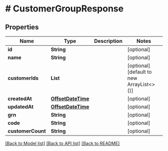 # # CustomerGroupResponse


## Properties 


Name | Type | Description | Notes
------------ | ------------- | ------------- | -------------
**id**| **String** |   | [optional]
**name**| **String** |   | [optional]
**customerIds**| **List<String>** |   | [optional] [default to new ArrayList<>()]
**createdAt**| [**OffsetDateTime**](OffsetDateTime.md) |   | [optional]
**updatedAt**| [**OffsetDateTime**](OffsetDateTime.md) |   | [optional]
**grn**| **String** |   | [optional]
**code**| **String** |   | [optional]
**customerCount**| **String** |   | [optional]


[[Back to Model list]](../../README.md#models) [[Back to API list]](../../README.md#endpoints) [[Back to README]](../../README.md)

